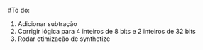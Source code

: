 #To do:
1. Adicionar subtração
2. Corrigir lógica para 4 inteiros de 8 bits e 2 inteiros de 32 bits
3. Rodar otimização de synthetize